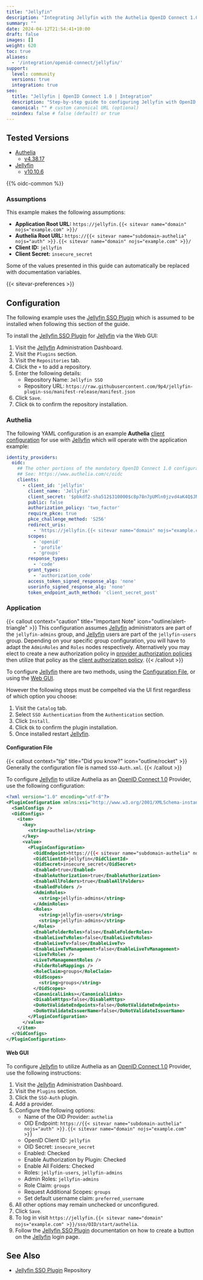 ```yaml
---
title: "Jellyfin"
description: "Integrating Jellyfin with the Authelia OpenID Connect 1.0 Provider."
summary: ""
date: 2024-04-12T21:54:41+10:00
draft: false
images: []
weight: 620
toc: true
aliases:
  - '/integration/openid-connect/jellyfin/'
support:
  level: community
  versions: true
  integration: true
seo:
  title: "Jellyfin | OpenID Connect 1.0 | Integration"
  description: "Step-by-step guide to configuring Jellyfin with OpenID Connect 1.0 for secure SSO. Enhance your login flow using Authelia’s modern identity management."
  canonical: "" # custom canonical URL (optional)
  noindex: false # false (default) or true
---
```


## Tested Versions

- [Authelia]
  - [v4.38.17](https://github.com/authelia/authelia/releases/tag/v4.38.17)
- [Jellyfin]
  - [v10.10.6](https://github.com/jellyfin/jellyfin/releases/tag/v10.10.6)

{{% oidc-common %}}

### Assumptions

This example makes the following assumptions:

- __Application Root URL:__ `https://jellyfin.{{< sitevar name="domain" nojs="example.com" >}}/`
- __Authelia Root URL:__ `https://{{< sitevar name="subdomain-authelia" nojs="auth" >}}.{{< sitevar name="domain" nojs="example.com" >}}/`
- __Client ID:__ `jellyfin`
- __Client Secret:__ `insecure_secret`

Some of the values presented in this guide can automatically be replaced with documentation variables.

{{< sitevar-preferences >}}

## Configuration

The following example uses the [Jellyfin SSO Plugin] which is assumed to be installed when following this
section of the guide.

To install the [Jellyfin SSO Plugin] for [Jellyfin] via the Web GUI:

1. Visit the [Jellyfin] Administration Dashboard.
2. Visit the `Plugins` section.
3. Visit the `Repositories` tab.
4. Click the `+` to add a repository.
5. Enter the following details:
   - Repository Name: `Jellyfin SSO`
   - Repository URL: `https://raw.githubusercontent.com/9p4/jellyfin-plugin-sso/manifest-release/manifest.json`
6. Click `Save`.
7. Click `Ok` to confirm the repository installation.

### Authelia

The following YAML configuration is an example __Authelia__ [client configuration] for use with [Jellyfin] which will
operate with the application example:

```yaml {title="configuration.yml"}
identity_providers:
  oidc:
    ## The other portions of the mandatory OpenID Connect 1.0 configuration go here.
    ## See: https://www.authelia.com/c/oidc
    clients:
      - client_id: 'jellyfin'
        client_name: 'Jellyfin'
        client_secret: '$pbkdf2-sha512$310000$c8p78n7pUMln0jzvd4aK4Q$JNRBzwAo0ek5qKn50cFzzvE9RXV88h1wJn5KGiHrD0YKtZaR/nCb2CJPOsKaPK0hjf.9yHxzQGZziziccp6Yng'  # The digest of 'insecure_secret'.
        public: false
        authorization_policy: 'two_factor'
        require_pkce: true
        pkce_challenge_method: 'S256'
        redirect_uris:
          - 'https://jellyfin.{{< sitevar name="domain" nojs="example.com" >}}/sso/OID/redirect/authelia'
        scopes:
          - 'openid'
          - 'profile'
          - 'groups'
        response_types:
          - 'code'
        grant_types:
          - 'authorization_code'
        access_token_signed_response_alg: 'none'
        userinfo_signed_response_alg: 'none'
        token_endpoint_auth_method: 'client_secret_post'
```

### Application

{{< callout context="caution" title="Important Note" icon="outline/alert-triangle" >}}
This configuration assumes [Jellyfin](https://jellyfin.org/) administrators are part of the `jellyfin-admins` group, and
[Jellyfin](https://jellyfin.org/) users are part of the `jellyfin-users` group. Depending on your specific group configuration, you will have
to adapt the `AdminRoles` and `Roles` nodes respectively. Alternatively you may elect to create a new authorization
policy in [provider authorization policies](../../../configuration/identity-providers/openid-connect/provider.md#authorization_policies) then utilize that policy as the [client authorization policy](./../../configuration/identity-providers/openid-connect/clients.md#authorization_policy).
{{< /callout >}}

To configure [Jellyfin] there are two methods, using the [Configuration File](#configuration-file), or using the
[Web GUI](#web-gui).

However the following steps must be compelted via the UI first regardless of which option you choose:

1. Visit the `Catalog` tab.
2. Select `SSO Authentication` from the `Authentication` section.
3. Click `Install`.
4. Click `Ok` to confirm the plugin installation.
5. Once installed restart [Jellyfin].

#### Configuration File

{{< callout context="tip" title="Did you know?" icon="outline/rocket" >}}
Generally the configuration file is named `SSO-Auth.xml`.
{{< /callout >}}

To configure [Jellyfin] to utilize Authelia as an [OpenID Connect 1.0] Provider, use the following configuration:

```xml {title="SSO-Auth.xml"}
<?xml version="1.0" encoding="utf-8"?>
<PluginConfiguration xmlns:xsi="http://www.w3.org/2001/XMLSchema-instance" xmlns:xsd="http://www.w3.org/2001/XMLSchema">
  <SamlConfigs />
  <OidConfigs>
    <item>
      <key>
        <string>authelia</string>
      </key>
      <value>
        <PluginConfiguration>
          <OidEndpoint>https://{{< sitevar name="subdomain-authelia" nojs="auth" >}}.{{< sitevar name="domain" nojs="example.com" >}}</OidEndpoint>
          <OidClientId>jellyfin</OidClientId>
          <OidSecret>insecure_secret</OidSecret>
          <Enabled>true</Enabled>
          <EnableAuthorization>true</EnableAuthorization>
          <EnableAllFolders>true</EnableAllFolders>
          <EnabledFolders />
          <AdminRoles>
            <string>jellyfin-admins</string>
          </AdminRoles>
          <Roles>
            <string>jellyfin-users</string>
            <string>jellyfin-admins</string>
          </Roles>
          <EnableFolderRoles>false</EnableFolderRoles>
          <EnableLiveTvRoles>false</EnableLiveTvRoles>
          <EnableLiveTv>false</EnableLiveTv>
          <EnableLiveTvManagement>false</EnableLiveTvManagement>
          <LiveTvRoles />
          <LiveTvManagementRoles />
          <FolderRoleMappings />
          <RoleClaim>groups</RoleClaim>
          <OidScopes>
            <string>groups</string>
          </OidScopes>
          <CanonicalLinks></CanonicalLinks>
          <DisableHttps>false</DisableHttps>
          <DoNotValidateEndpoints>false</DoNotValidateEndpoints>
          <DoNotValidateIssuerName>false</DoNotValidateIssuerName>
        </PluginConfiguration>
      </value>
    </item>
  </OidConfigs>
</PluginConfiguration>
```

#### Web GUI

To configure [Jellyfin] to utilize Authelia as an [OpenID Connect 1.0] Provider, use the following instructions:

1. Visit the [Jellyfin] Administration Dashboard.
2. Visit the `Plugins` section.
3. Click the `SSO-Auth` plugin.
4. Add a provider.
5. Configure the following options:
    - Name of the OID Provider: `authelia`
    - OID Endpoint: `https://{{< sitevar name="subdomain-authelia" nojs="auth" >}}.{{< sitevar name="domain" nojs="example.com" >}}`
    - OpenID Client ID: `jellyfin`
    - OID Secret: `insecure_secret`
    - Enabled: Checked
    - Enable Authorization by Plugin: Checked
    - Enable All Folders: Checked
    - Roles: `jellyfin-users`, `jellyfin-admins`
    - Admin Roles: `jellyfin-admins`
    - Role Claim: `groups`
    - Request Additional Scopes: `groups`
    - Set default username claim: `preferred_username`
6. All other options may remain unchecked or unconfigured.
7. Click `Save`.
8. To log in visit `https://jellyfin.{{< sitevar name="domain" nojs="example.com" >}}/sso/OID/start/authelia`.
9. Follow the [Jellyfin SSO Plugin] documentation on how to create a button on the [Jellyfin] login page.

## See Also

- [Jellyfin SSO Plugin] Repository

[Authelia]: https://www.authelia.com
[Jellyfin]: https://jellyfin.org/
[Jellyfin SSO Plugin]: https://github.com/9p4/jellyfin-plugin-sso
[OpenID Connect 1.0]: ../../../openid-connect/introduction.md
[client configuration]: ../../../../configuration/identity-providers/openid-connect/clients.md

